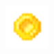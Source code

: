 ![A 16x16 pixel gold coin.](https://github.com/AppleRoar/CoinsMod/blob/master/src/main/resources/assets/coins/icon.png?raw=true)
